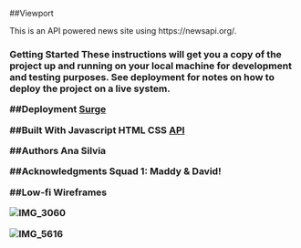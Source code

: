##Viewport
<p> This is an API powered news site using https://newsapi.org/.</p>

<h3>Getting Started
These instructions will get you a copy of the project up and running on your local machine for development and testing purposes. See deployment for notes on how to deploy the project on a live system.

##Deployment
[Surge](https://surge.sh/)

##Built With
Javascript
HTML
CSS
[API](https://newsapi.org/)

##Authors
Ana Silvia

##Acknowledgments
Squad 1: Maddy & David!

##Low-fi Wireframes

![IMG_3060](https://user-images.githubusercontent.com/20978259/59401685-89883b80-8d69-11e9-920f-8192f658cf10.JPG)

![IMG_5616](https://user-images.githubusercontent.com/20978259/59401717-a1f85600-8d69-11e9-8536-4108113733b4.JPG)

